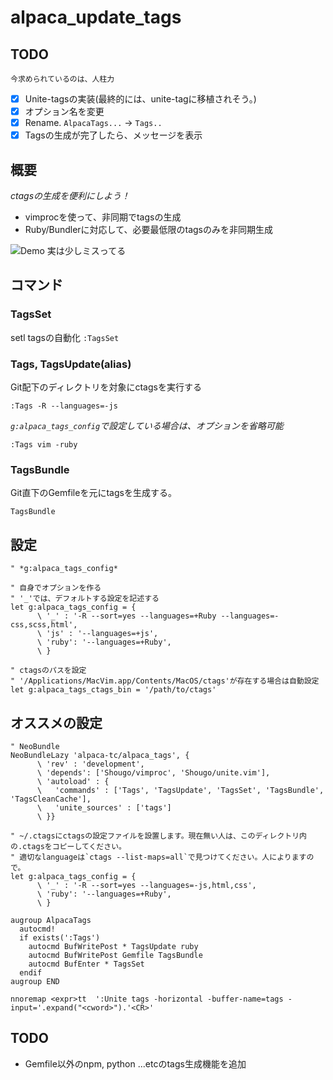 # alpaca_update_tags

## TODO

`今求められているのは、人柱力`

- [x] Unite-tagsの実装(最終的には、unite-tagに移植されそう。)
- [x] オプション名を変更
- [x] Rename. `AlpacaTags...` -> `Tags..`
- [x] Tagsの生成が完了したら、メッセージを表示

## 概要

*ctagsの生成を便利にしよう！*

- vimprocを使って、非同期でtagsの生成
- Ruby/Bundlerに対応して、必要最低限のtagsのみを非同期生成

![Demo 実は少しミスってる](http://gifzo.net/BKv9ukBQ22q.gif)

## コマンド

### TagsSet

setl tagsの自動化
`:TagsSet`

### Tags, TagsUpdate(alias)

Git配下のディレクトリを対象にctagsを実行する

`:Tags -R --languages=-js`

*`g:alpaca_tags_config`で設定している場合は、オプションを省略可能*

`:Tags vim -ruby`

### TagsBundle

Git直下のGemfileを元にtagsを生成する。

`TagsBundle`

## 設定

```.vimrc:vim
" *g:alpaca_tags_config*

" 自身でオプションを作る
" '_'では、デフォルトする設定を記述する
let g:alpaca_tags_config = {
      \ '_' : '-R --sort=yes --languages=+Ruby --languages=-css,scss,html',
      \ 'js' : '--languages=+js',
      \ 'ruby': '--languages=+Ruby',
      \ }

" ctagsのパスを設定
" '/Applications/MacVim.app/Contents/MacOS/ctags'が存在する場合は自動設定
let g:alpaca_tags_ctags_bin = '/path/to/ctags'
```

## オススメの設定

```
" NeoBundle
NeoBundleLazy 'alpaca-tc/alpaca_tags', {
      \ 'rev' : 'development',
      \ 'depends': ['Shougo/vimproc', 'Shougo/unite.vim'],
      \ 'autoload' : {
      \   'commands' : ['Tags', 'TagsUpdate', 'TagsSet', 'TagsBundle', 'TagsCleanCache'],
      \   'unite_sources' : ['tags']
      \ }}

" ~/.ctagsにctagsの設定ファイルを設置します。現在無い人は、このディレクトリ内の.ctagsをコピーしてください。
" 適切なlanguageは`ctags --list-maps=all`で見つけてください。人によりますので。
let g:alpaca_tags_config = {
      \ '_' : '-R --sort=yes --languages=-js,html,css',
      \ 'ruby': '--languages=+Ruby',
      \ }

augroup AlpacaTags
  autocmd!
  if exists(':Tags')
    autocmd BufWritePost * TagsUpdate ruby
    autocmd BufWritePost Gemfile TagsBundle
    autocmd BufEnter * TagsSet
  endif
augroup END

nnoremap <expr>tt  ':Unite tags -horizontal -buffer-name=tags -input='.expand("<cword>").'<CR>'
```

## TODO

- Gemfile以外のnpm, python ...etcのtags生成機能を追加
